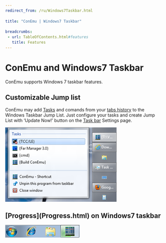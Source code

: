 ```yaml
---
redirect_from: /ru/Windows7Taskbar.html

title: "ConEmu | Windows7 Taskbar"

breadcrumbs:
 - url: TableOfContents.html#features
   title: Features
---
```


# ConEmu and Windows7 Taskbar

ConEmu supports Windows 7 taskbar features.


<h2 id="Customizable_Jump_list"> Customizable Jump list </h2>

ConEmu may add [Tasks](Tasks.html) and comands from your [tabs history](LaunchNewTab.html)
to the Windows Taskbar Jump List. Just configure your tasks and create Jump List
with ‘Update Now!’ button on the [Task bar](SettingsTaskBar.html) Settings page.

<img src="../img/ConEmuJumpList.png" title="ConEmu Jump list in Windows7" alt="ConEmu Jump list in Windows7">


<h2 id="Progress_on_Windows7_taskbar"> [Progress](Progress.html) on Windows7 taskbar </h2>

<img src="../img/ConEmuProgress.png" title="ConEmu progress in Windows7" alt="ConEmu progress in Windows7">
